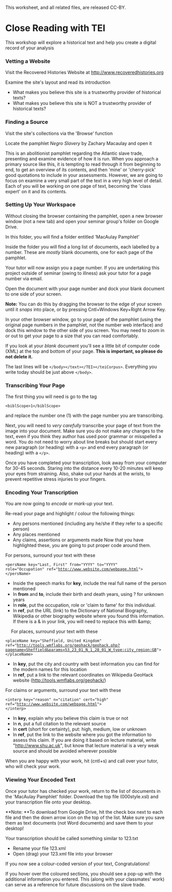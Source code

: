 This worksheet, and all related files, are released CC-BY. 

# Close Reading with TEI #

This workshop will explore a historical text and help you create a digital record of your analysis

### Vetting a Website ###

Visit the Recovered Histories Website at http://www.recoveredhistories.org

Examine the site's layout and read its introduction  
+ What makes you believe this site is a trustworthy provider of historical texts?
+ What makes you believe this site is NOT a trustworthy provider of historical texts? 
 
### Finding a Source ###

Visit the site's collections via the 'Browse' function

Locate the pamphlet *Negro Slavery* by Zachary Macaulay and open it

This is an abolitionist pamphlet regarding the Atlantic slave trade, presenting and examine evidence of how it is run.  When you approach a primary source like this, it is tempting to read through it from beginning to end, to get an overview of its contents, and then 'mine' or 'cherry-pick' good quotations to include in your assessments.  However, we are going to focus on examine a very small part of the text in a very high level of detail.  Each of you will be working on one page of text, becoming the 'class expert' on it and its contents.

### Setting Up Your Workspace ###

Without closing the browser containing the pamphlet, open a new browser window (not a new tab) and open your seminar group's folder on Google Drive.
 
In this folder, you will find a folder entitled 'MacAulay Pamphlet'

Inside the folder you will find a long list of documents, each labelled by a number. These are *mostly* blank documents, one for each page of the pamphlet.
  
Your tutor will now assign you a page number. If you are undertaking this project outside of seminar (owing to illness) ask your tutor for a page number via email.

Open the document with your page number and dock your blank document to one side of your screen.

**Note:** You can do this by dragging the browser to the edge of your screen until it *snaps* into place, or by pressing Cntl+Windows Key+Right Arrow Key.

In your other browser window, go to your page of the pamphlet (using the original page numbers in the pamphlet, not the number web interface) and dock this window to the other side of you screen.  You may need to zoom in or out to get your page to a size that you can read comfortably.

If you look at your *blank* document you'll see a little bit of computer code (XML) at the top and bottom of your page.  **This is important, so please do not delete it.**  

The last lines will be 
<code>&lt;/body&gt;&lt;/text&gt;&lt;/TEI&gt;&lt;/teiCorpus&gt;</code>. Everything you write today should be just above <code>&lt;/body&gt;</code>.

### Transcribing Your Page ###

The first thing you will need is go to the tag 

<code>&lt;biblScope&gt;1&lt;/biblScope&gt;</code>

and replace the number one (1) with the page number you are transcribing.

Next, you will need to *very carefully* transcribe your page of text from the image into your document.  Make sure you do not make any changes to the text, even if you think they author has used poor grammar or misspelled a word.  You do not need to worry about line breaks but should start every new paragraph (or heading) with a <code>&lt;p&gt;</code> and end every paragraph (or heading) with a <code>&lt;/p&gt;</code>.

Once you have completed your transcription, look away from your computer for 30-45 seconds.  Staring into the distance every 10-20 minutes will keep your eyes from straining.  Also, shake out your hands at the wrists, to prevent repetitive stress injuries to your fingers.  

### Encoding Your Transcription ###

You are now going to *encode* or *mark-up* your text.  

Re-read your page and highlight / colour the following things:

+ Any persons mentioned (including any he/she if they refer to a specific person)
+ Any places mentioned
+ Any claims, assertions or arguments made
Now that you have highlighted these, you are going to put proper code around them.

For persons, surround your text with these

<code>&lt;persName key="Last, First" from="YYYY" to="YYYY" role="Occupation" ref="http://www.website.com/webpage.html"&gt; &lt;/persName&gt;</code>

+ Inside the speech marks for **key**, include the real full name of the person mentioned 
+ In **from** and **to**, include their birth and death years, using ? for unknown years
+ In **role**, put the occupation, role or 'claim to fame' for this individual.  
+ In **ref**, put the URL (link) to the Dictionary of National Biography, Wikipedia or other biography website where you found this information. If there is a & in your link, you will need to replace this with &amp;amp;

 
For places, surround your text with these

<code>&lt;placeName key="Sheffield, United Kingdom" ref="http://tools.wmflabs.org/geohack/geohack.php?pagename=Sheffield&params=53_23_01_N_1_28_01_W_type:city_region:GB"&gt; &lt;/placeName&gt;</code>

+ In **key**, put the city and country with best information you can find for the modern names for this location
+ In **ref**, put a link to the relevant coordinates on Wikipedia GeoHack website (http://tools.wmflabs.org/geohack/)

For claims or arguments, surround your text with these

<code>&lt;interp key="reason" n="citation" cert="high" ref="http://www.website.com/webpage.html"&gt; &lt;/interp&gt;</code>

+ In **key**, explain why you believe this claim is true or not
+ In **n**, put a full citation to the relevant source
+ In **cert** (short for certainty), put: high, medium, low or unknown
+ In **ref**, put the link to the website where you got the information to assess this claim. If you are doing it based on lecture material, write "http://www.shu.ac.uk", but know that lecture material is a very weak source and should be avoided wherever possible

When you are happy with your work, hit (cntl+s) and call over your tutor, who will check your work.

### Viewing Your Encoded Text ###

Once your tutor has checked your work, return to the list of documents in the 'MacAulay Pamphlet' folder. Download the top file (000style.xsl) and your transcription file onto your desktop.

**Note: **To download from Google Drive, hit the check box next to each file and then the down arrow icon on the top of the list. Make sure you save them as text documents (not Word documents) and save them to your desktop!

Your transcription should be called something similar to 123.txt

+ Rename your file 123.xml
+ Open (drag) your 123.xml file into your browser

If you now see a colour-coded version of your text, Congratulations!  

If you hover over the coloured sections, you should see a pop-up with the additional information you entered.  This (along with your classmates' work) can serve as a reference for future discussions on the slave trade.
